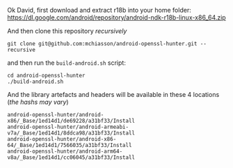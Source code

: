 Ok David, first download and extract r18b into your home folder:
https://dl.google.com/android/repository/android-ndk-r18b-linux-x86_64.zip

And then clone this repository *recursively*

```
git clone git@github.com:mchiasson/android-openssl-hunter.git --recursive
```

and then run the `build-android.sh` script:
```
cd android-openssl-hunter
./build-android.sh
```

And the library artefacts and headers will be available in these 4 locations (*the hashs may vary*)
```
android-openssl-hunter/android-x86/_Base/1ed14d1/de69228/a31bf33/Install
android-openssl-hunter/android-armeabi-v7a/_Base/1ed14d1/8ddca98/a31bf33/Install
android-openssl-hunter/android-x86-64/_Base/1ed14d1/7566035/a31bf33/Install
android-openssl-hunter/android-arm64-v8a/_Base/1ed14d1/cc06045/a31bf33/Install

```

